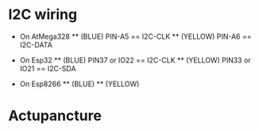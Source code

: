 # I2C wiring
* On AtMega328
**   (BLUE) PIN-A5 == I2C-CLK
** (YELLOW) PIN-A6 == I2C-DATA

* On Esp32
**   (BLUE) PIN37 or IO22  == I2C-CLK
** (YELLOW) PIN33 or IO21  == I2C-SDA

* On Esp8266
**   (BLUE) 
** (YELLOW)

# Actupancture